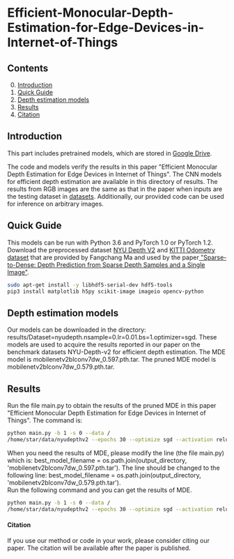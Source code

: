 # Efficient-Monocular-Depth-Estimation-for-Edge-Devices-in-Internet-of-Things

## Contents
0. [Introduction](#introduction)
0. [Quick Guide](#quick-guide)
0. [Depth estimation models](#models)
0. [Results](#results)
0. [Citation](#citation)

## Introduction
This part includes pretrained models, which are stored in <a href="https://drive.google.com/file/d/1heAXjHVK0yQ4oKyR0qIyY4sRfSA_CapN/view?usp=sharing">Google Drive</a>.

The code and models verify the results in this paper "Efficient Monocular Depth Estimation for Edge Devices in Internet of Things".
The CNN models for efficient depth estimation are available in this directory of results. The results from RGB images are the same as that in the paper when inputs are the testing dataset in <a href="http://datasets.lids.mit.edu/sparse-to-dense/data/nyudepthv2.tar.gz">datasets</a>. Additionally, our provided code can be used for inference on arbitrary images.

## Quick Guide
This models can be run with Python 3.6 and PyTorch 1.0 or PyTorch 1.2.
Download the preprocessed dataset <a href="http://datasets.lids.mit.edu/sparse-to-dense/data/nyudepthv2.tar.gz">NYU Depth V2</a> and <a href="http://datasets.lids.mit.edu/sparse-to-dense/data/kitti.tar.gz">KITTI Odometry dataset</a> that are provided by Fangchang Ma and used by the paper<a href="https://github.com/fangchangma/sparse-to-dense.pytorch"> "Sparse-to-Dense: Depth Prediction from Sparse Depth Samples and a Single Image"</a>.
```bash
sudo apt-get install -y libhdf5-serial-dev hdf5-tools
pip3 install matplotlib h5py scikit-image imageio opencv-python
```
## Depth estimation models
Our models can be downloaded in the directory: results/Dataset=nyudepth.nsample=0.lr=0.01.bs=1.optimizer=sgd. These models are used to acquire the results reported in our paper on the benchmark datasets NYU-Depth-v2 for efficient depth estimation. The MDE model is mobilenetv2blconv7dw_0.597.pth.tar. The pruned MDE model is mobilenetv2blconv7dw_0.579.pth.tar.

## Results
Run the file main.py to obtain the results of the pruned MDE in this paper "Efficient Monocular Depth Estimation for Edge Devices in Internet of Things". The command is:
```bash
python main.py -b 1 -s 0 --data /
/home/star/data/nyudepthv2 --epochs 30 --optimize sgd --activation relu --dataset nyudepth --lr 0.01 --evaluate  
```
When you need the results of MDE, please modify the line (the file main.py) which is:
best_model_filename = os.path.join(output_directory, 'mobilenetv2blconv7dw_0.597.pth.tar').
The line should be changed to the following line:
best_model_filename = os.path.join(output_directory, 'mobilenetv2blconv7dw_0.579.pth.tar').  
Run the following command and you can get the results of MDE.
```bash
python main.py -b 1 -s 0 --data /
/home/star/data/nyudepthv2 --epochs 30 --optimize sgd --activation relu --dataset nyudepth --lr 0.01 --evaluate  
```
#### Citation
If you use our method or code in your work, please consider citing our paper.
The citation will be available after the paper is published.

